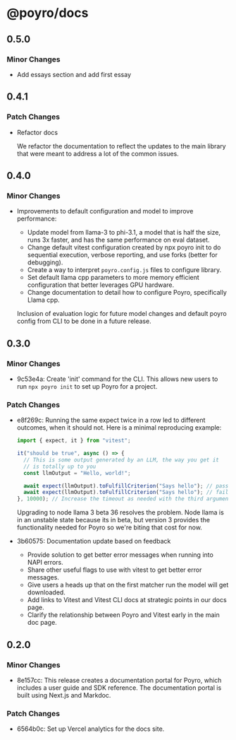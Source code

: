 # @poyro/docs

## 0.5.0

### Minor Changes

- Add essays section and add first essay

## 0.4.1

### Patch Changes

- Refactor docs

  We refactor the documentation to reflect the updates to the main library that were meant to address a lot of the common issues.

## 0.4.0

### Minor Changes

- Improvements to default configuration and model to improve performance:

  - Update model from llama-3 to phi-3.1, a model that is half the size, runs 3x faster, and has the same performance on eval dataset.
  - Change default vitest configuration created by npx poyro init to do sequential execution, verbose reporting, and use forks (better for debugging).
  - Create a way to interpret `poyro.config.js` files to configure library.
  - Set default llama cpp parameters to more memory efficient configuration that better leverages GPU hardware.
  - Change documentation to detail how to configure Poyro, specifically Llama cpp.

  Inclusion of evaluation logic for future model changes and default poyro config from CLI to be done in a future release.

## 0.3.0

### Minor Changes

- 9c53e4a: Create 'init' command for the CLI. This allows new users to run `npx poyro init` to set up Poyro for a project.

### Patch Changes

- e8f269c: Running the same expect twice in a row led to different outcomes, when it should not. Here is a minimal reproducing example:

  ```javascript
  import { expect, it } from "vitest";

  it("should be true", async () => {
    // This is some output generated by an LLM, the way you get it
    // is totally up to you
    const llmOutput = "Hello, world!";

    await expect(llmOutput).toFulfillCriterion("Says hello"); // passed
    await expect(llmOutput).toFulfillCriterion("Says hello"); // failed
  }, 10000); // Increase the timeout as needed with the third argument
  ```

  Upgrading to node llama 3 beta 36 resolves the problem. Node llama is in an unstable state because its in beta, but version 3 provides the functionality needed for Poyro so we're biting that cost for now.

- 3b60575: Documentation update based on feedback

  - Provide solution to get better error messages when running into NAPI errors.
  - Share other useful flags to use with vitest to get better error messages.
  - Give users a heads up that on the first matcher run the model will get downloaded.
  - Add links to Vitest and Vitest CLI docs at strategic points in our docs page.
  - Clarify the relationship between Poyro and Vitest early in the main doc page.

## 0.2.0

### Minor Changes

- 8e157cc: This release creates a documentation portal for Poyro, which includes a user guide and SDK reference. The documentation portal is built using Next.js and Markdoc.

### Patch Changes

- 6564b0c: Set up Vercel analytics for the docs site.
